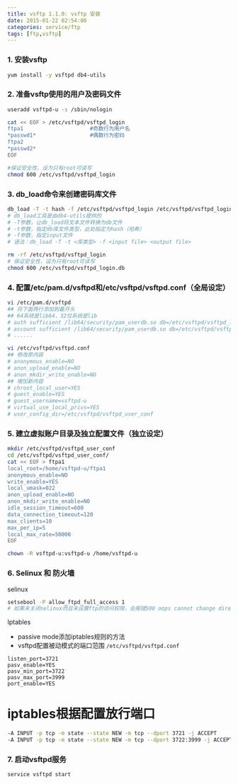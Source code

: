 ```yaml
---
title: vsftp 1.1.0: vsftp 安装
date: 2015-01-22 02:54:00
categories: service/ftp
tags: [ftp,vsftp]
---
```


### 1. 安装vsftp
``` bash
yum install -y vsftpd db4-utils
```

### 2. 准备vsftp使用的用户及密码文件
``` bash
useradd vsftpd-u -s /sbin/nologin

cat << EOF > /etc/vsftpd/vsftpd_login
ftpa1                     #奇数行为用户名
*passwd1*                 #偶数行为密码
ftpa2
*passwd2*
EOF

#保证安全性，设为只有root可读写
chmod 600 /etc/vsftpd/vsftpd_login
```

### 3. db_load命令来创建密码库文件
``` bash
db_load -T -t hash -f /etc/vsftpd/vsftpd_login /etc/vsftpd/vsftpd_login.db
# db_load工具是由db4-utils提供的
# -T参数，让db_load将文本文件转换为db文件
# -t参数，指定db库文件类型，此处指定为hash（哈希）
# -f参数，指定input文件
# 语法：db_load -T -t <库类型> -f <input file> <output file>

rm -rf /etc/vsftpd/vsftpd_login
# 保证安全性，设为只有root可读写
chmod 600 /etc/vsftpd/vsftpd_login.db
```

### 4. 配置/etc/pam.d/vsftpd和/etc/vsftpd/vsftpd.conf（全局设定）
``` bash
vi /etc/pam.d/vsftpd
## 将下面两行添加到最开头
## 64系统是lib64，32位系统是lib
# auth sufficient /lib64/security/pam_userdb.so db=/etc/vsftpd/vsftpd_login
# account sufficient /lib64/security/pam_userdb.so db=/etc/vsftpd/vsftpd_login
# ......

vi /etc/vsftpd/vsftpd.conf
## 修改原内容
# anonymous_enable=NO
# anon_upload_enable=NO
# anon_mkdir_write_enable=NO
## 增加新内容
# chroot_local_user=YES
# guest_enable=YES
# guest_username=vsftpd-u
# virtual_use_local_privs=YES
# user_config_dir=/etc/vsftpd/vsftpd_user_conf
```

### 5. 建立虚拟账户目录及独立配置文件（独立设定）
``` bash
mkdir /etc/vsftpd/vsftpd_user_conf
cd /etc/vsftpd/vsftpd_user_conf/
cat << EOF > ftpa1
local_root=/home/vsftpd-u/ftpa1
anonymous_enable=NO
write_enable=YES
local_umask=022
anon_upload_enable=NO
anon_mkdir_write_enable=NO
idle_session_timeout=600
data_connection_timeout=120
max_clients=10
max_per_ip=5
local_max_rate=50000
EOF

chown -R vsftpd-u:vsftpd-u /home/vsftpd-u
```

### 6. Selinux 和 防火墙
selinux
``` bash
setsebool -P allow_ftpd_full_access 1
# 如果未关闭selinux而且未设置ftp的访问权限，会报错500 oops cannot change directory
```

Iptables
- passive mode添加iptables规则的方法
- vsftpd配置被动模式的端口范围
`/etc/vsftpd/vsftpd.conf`
```
listen_port=3721
pasv_enable=YES
pasv_min_port=3722
pasv_max_port=3999
port_enable=YES
```

# iptables根据配置放行端口
``` bash
-A INPUT -p tcp -m state --state NEW -m tcp --dport 3721 -j ACCEPT
-A INPUT -p tcp -m state --state NEW -m tcp --dport 3722:3999 -j ACCEPT
```

### 7. 启动vsftpd服务
``` bash
service vsftpd start
```
